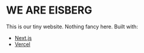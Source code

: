 # WE ARE EISBERG
This is our tiny website. Nothing fancy here. Built with:

- [Next.js](https://nextjs.org/)
- [Vercel](https://vercel.com/)